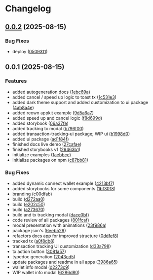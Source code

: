 # Changelog

## [0.0.2](https://github.com/TuwaIO/web3-transactions-tracking/compare/transactions-tracking-ui-v0.0.1...transactions-tracking-ui-v0.0.2) (2025-08-15)


### Bug Fixes

* deploy ([0509311](https://github.com/TuwaIO/web3-transactions-tracking/commit/0509311528ba40de99250681cd5d959a880305f3))

## 0.0.1 (2025-08-15)


### Features

* added autogeneration docs ([1ebc69a](https://github.com/TuwaIO/web3-transactions-tracking/commit/1ebc69ab3703509e4634700aa6e7ad2a2eab6ba8))
* added cancel / speed up logic to toast tx ([1c531e3](https://github.com/TuwaIO/web3-transactions-tracking/commit/1c531e3315ee04126f921b4f2611e5bf6a27395e))
* added dark theme support and added customization to ui package ([4ab8a4e](https://github.com/TuwaIO/web3-transactions-tracking/commit/4ab8a4e690f73d28cf624392c6d1c3623fa9fd59))
* added reown appkit example ([9d5a6a7](https://github.com/TuwaIO/web3-transactions-tracking/commit/9d5a6a77e31cc19732f906ad17380ab6b5619e56))
* added speed up and cancel logic ([f8d699d](https://github.com/TuwaIO/web3-transactions-tracking/commit/f8d699df89c32cb5de5ecc3bf5431b3c080f2660))
* added storybook ([06a37fe](https://github.com/TuwaIO/web3-transactions-tracking/commit/06a37fe8e151c67b408e69e3e0bb027c0c35f48a))
* added tracking tx modal ([b796f00](https://github.com/TuwaIO/web3-transactions-tracking/commit/b796f00da9fab2421a75aa9689f7d03b92c961fc))
* added transaction-tracking-ui package; WIP ui ([b1998d0](https://github.com/TuwaIO/web3-transactions-tracking/commit/b1998d0fab37f252058c99ef3da04e1d13056427))
* added ui package ([ad1f84f](https://github.com/TuwaIO/web3-transactions-tracking/commit/ad1f84f95df9d2ebe69c4f2c4ed1b4bd3b97dee9))
* finished docs live demo ([27cafae](https://github.com/TuwaIO/web3-transactions-tracking/commit/27cafae30bccefa7ba3ea936ed9bfbdaf84605d5))
* finished storybooks v1 ([29463b1](https://github.com/TuwaIO/web3-transactions-tracking/commit/29463b139f3cc0ab8a7212190f71db95208ba6cc))
* initialize examples ([1aebbce](https://github.com/TuwaIO/web3-transactions-tracking/commit/1aebbce149913a5fb7a35a60e4556bc602bd2f8e))
* initialize packages on npm ([c87bb81](https://github.com/TuwaIO/web3-transactions-tracking/commit/c87bb81c0dc080f98f542d784eb666c2213977c9))


### Bug Fixes

* added dynamic connect wallet example ([4213bf7](https://github.com/TuwaIO/web3-transactions-tracking/commit/4213bf7834a513b30af4118488533895caa3d00a))
* added storybooks for some components ([1bf3018](https://github.com/TuwaIO/web3-transactions-tracking/commit/1bf3018dad7abb3e78153016a05f83f9bb810f10))
* branding ([c00dfab](https://github.com/TuwaIO/web3-transactions-tracking/commit/c00dfab7739fc95457ad32909e117b091845b823))
* build ([d272aa0](https://github.com/TuwaIO/web3-transactions-tracking/commit/d272aa0aa227860bf2b44019269026937a645f9d))
* build ([e202c50](https://github.com/TuwaIO/web3-transactions-tracking/commit/e202c500bf564f77dfcfdf9cb2354e6ea21975c6))
* build ([a273670](https://github.com/TuwaIO/web3-transactions-tracking/commit/a27367062225755921e1741bef4289b88caa3733))
* build and tx tracking modal ([dace0bf](https://github.com/TuwaIO/web3-transactions-tracking/commit/dace0bf053c9ae53d3b6de826dbcd1478f1a4c5b))
* code review of all packages ([801fcaf](https://github.com/TuwaIO/web3-transactions-tracking/commit/801fcaf2cec227e502b71bad72c0d0846e1688f4))
* modal presentation with animations ([23f986a](https://github.com/TuwaIO/web3-transactions-tracking/commit/23f986a0b4a0d56019b0420cc7b526ee2c895afb))
* package json's ([6eeb529](https://github.com/TuwaIO/web3-transactions-tracking/commit/6eeb5291721d5a71d28a0d0c137aca77ce4d660b))
* refactors docs app for improved structure ([0ddfef8](https://github.com/TuwaIO/web3-transactions-tracking/commit/0ddfef8585a5b555079dba5742e10bcf23985a9e))
* tracked tx ([a0f8db8](https://github.com/TuwaIO/web3-transactions-tracking/commit/a0f8db84bb9563ad25064cab9b064a035969c921))
* transaction tracking UI customization ([d33a798](https://github.com/TuwaIO/web3-transactions-tracking/commit/d33a798a7b6f5ea37a9cf7f32c6601e6ce651d45))
* tx action button ([3081a57](https://github.com/TuwaIO/web3-transactions-tracking/commit/3081a57d5574d8647dc433129ed2c38de6defd83))
* typedoc generation ([2043cd5](https://github.com/TuwaIO/web3-transactions-tracking/commit/2043cd5621e576c11710316754b2017a7b544567))
* update packages and readme in all apps ([3986a65](https://github.com/TuwaIO/web3-transactions-tracking/commit/3986a652e4aadd7b257274a451b5bc2852029dcf))
* wallet info modal ([d2273c9](https://github.com/TuwaIO/web3-transactions-tracking/commit/d2273c9ec0903640341807c759d584751be5d9cb))
* WIP wallet info modal ([6286d80](https://github.com/TuwaIO/web3-transactions-tracking/commit/6286d807d388654552d64d887e4724ae0022c056))
